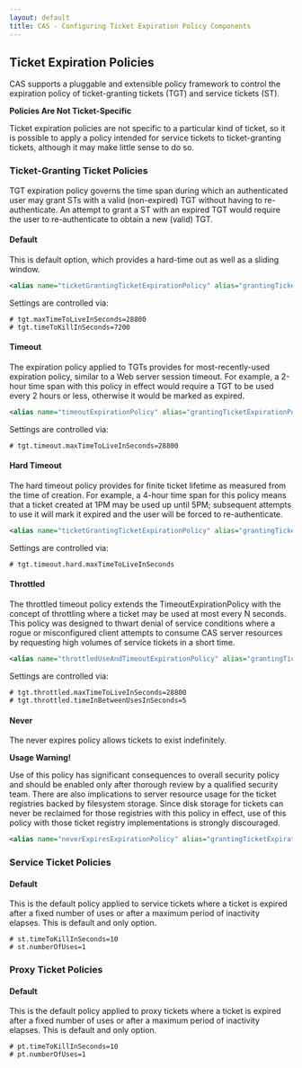```yaml
---
layout: default
title: CAS - Configuring Ticket Expiration Policy Components
---
```



## Ticket Expiration Policies
CAS supports a pluggable and extensible policy framework to control the expiration policy of ticket-granting 
tickets (TGT) and service tickets (ST).

<div class="alert alert-info"><strong>Policies Are Not Ticket-Specific</strong><p>Ticket expiration policies are not specific to a 
particular kind of ticket, so it is possible to apply a policy intended for service tickets to ticket-granting tickets, although 
it may make little sense to do so.</p></div>


### Ticket-Granting Ticket Policies
TGT expiration policy governs the time span during which an authenticated user may grant STs with a valid (non-expired) TGT without
having to re-authenticate. An attempt to grant a ST with an expired TGT would require the user to re-authenticate
to obtain a new (valid) TGT.

#### Default
This is default option, which provides a hard-time out as well as a sliding window.

```xml
<alias name="ticketGrantingTicketExpirationPolicy" alias="grantingTicketExpirationPolicy" />
```

Settings are controlled via:

```properties
# tgt.maxTimeToLiveInSeconds=28800
# tgt.timeToKillInSeconds=7200
```

#### Timeout
The expiration policy applied to TGTs provides for most-recently-used expiration policy, similar to a Web server session timeout. 
For example, a 2-hour time span with this policy in effect would require a TGT to be used every 2 hours or less, otherwise 
it would be marked as expired.

```xml
<alias name="timeoutExpirationPolicy" alias="grantingTicketExpirationPolicy" />
```

Settings are controlled via:

```properties
# tgt.timeout.maxTimeToLiveInSeconds=28800
```

#### Hard Timeout
The hard timeout policy provides for finite ticket lifetime as measured from the time of creation. For example, a 4-hour time span 
for this policy means that a ticket created at 1PM may be used up until 5PM; subsequent attempts to use it will mark it expired 
and the user will be forced to re-authenticate.

```xml
<alias name="ticketGrantingTicketExpirationPolicy" alias="grantingTicketExpirationPolicy" />
```

Settings are controlled via:

```properties
# tgt.timeout.hard.maxTimeToLiveInSeconds
```

#### Throttled
The throttled timeout policy extends the TimeoutExpirationPolicy with the concept of throttling where a ticket may be used at 
most every N seconds. This policy was designed to thwart denial of service conditions where a rogue or misconfigured client 
attempts to consume CAS server resources by requesting high volumes of service tickets in a short time.

```xml
<alias name="throttledUseAndTimeoutExpirationPolicy" alias="grantingTicketExpirationPolicy" />
```

Settings are controlled via:

```properties
# tgt.throttled.maxTimeToLiveInSeconds=28800
# tgt.throttled.timeInBetweenUsesInSeconds=5
```

#### Never
The never expires policy allows tickets to exist indefinitely.

<div class="alert alert-warning"><strong>Usage Warning!</strong><p>Use of this policy has significant consequences to overall 
security policy and should be enabled only after thorough review by a qualified security team. There are also implications to 
server resource usage for the ticket registries backed by filesystem storage. Since disk storage for tickets can never be reclaimed 
for those registries with this policy in effect, use of this policy with those ticket registry implementations 
is strongly discouraged.</p></div>

```xml
<alias name="neverExpiresExpirationPolicy" alias="grantingTicketExpirationPolicy" />
```

### Service Ticket Policies

#### Default
This is the default policy applied to service tickets where a ticket is expired after a fixed number of uses or after a maximum 
period of inactivity elapses. This is default and only option.

```properties
# st.timeToKillInSeconds=10
# st.numberOfUses=1
```

### Proxy Ticket Policies

#### Default
This is the default policy applied to proxy tickets where a ticket is expired after a fixed number of uses or after a maximum 
period of inactivity elapses. This is default and only option.

```properties
# pt.timeToKillInSeconds=10
# pt.numberOfUses=1
```
